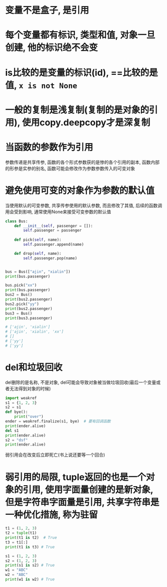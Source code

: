 # 变量不是盒子, 是引用

# 每个变量都有标识, 类型和值, 对象一旦创建, 他的标识绝不会变

# is比较的是变量的标识(id), ==比较的是值, `x is not None`

# 一般的复制是浅复制(复制的是对象的引用), 使用copy.deepcopy才是深复制

# 当函数的参数作为引用

参数传递是共享传参, 函数的各个形式参数获的是惨的各个引用的副本, 函数内部的形参是实参的别名, 函数可能会修改作为参数参数传入的可变对象

# 避免使用可变的对象作为参数的默认值

当使用默认的可变参数, 共享传参使用的默认参数, 而且修改了其值, 后续的函数调用会受到影响, 通常使用None来接受可变参数的默认值

``` python
class Bus:
    def __init__(self, passenger = []):
        self.passenger = passenger
    
    def pick(self, name):
        self.passenger.append(name)

    def drop(self, name):
        self.passenger.pop(name)


bus = Bus(["ajin", "xialin"])
print(bus.passenger)

bus.pick("xx")
print(bus.passenger)
bus2 = Bus()
print(bus2.passenger)
bus2.pick("yy")
print(bus2.passenger)
bus3 = Bus()
print(bus3.passenger)

# ['ajin', 'xialin']
# ['ajin', 'xialin', 'xx']
# []
# ['yy']
# ['yy']
```

# del和垃圾回收
del删除的是名称, 不是对象, del可能会导致对象被当做垃圾回收(最后一个变量或者无法得到对象的时候)

``` python
import weakref
s1 = {1, 2, 3}
s2 = s1
def bye():
    print("over")
ender = weakref.finalize(s1, bye)  # 要有回调函数
print(ender.alive)
del s1
print(ender.alive)
s2 = "dsf"
print(ender.alive)
```

弱引用会在改变后立即死亡(书上说还要等一个回合)

# 弱引用的局限, tuple返回的也是一个对象的引用, 使用字面量创建的是新对象, 但是字符串字面量是引用, 共享字符串是一种优化措施, 称为驻留

``` python
t1 = (1, 2, 3)
t2 = tuple(t1)
print(t1 is t2)  # True
t3 = t1[:]
print(t1 is t3) # True

s1 = (1, 2, 3)
s2 = (1, 2, 3)
print(s1 is s2) # True
w1 = "ABC"
w2 = "ABC"
print(w1 is w2) # True
```